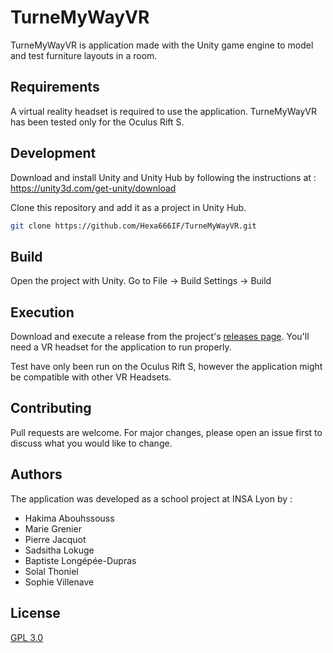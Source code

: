 # TurneMyWayVR

TurneMyWayVR is application made with the Unity game engine to model and test furniture layouts in a room.

## Requirements

A virtual reality headset is required to use the application. TurneMyWayVR has been tested only for the Oculus Rift S.

## Development

Download and install Unity and Unity Hub by following the instructions at : https://unity3d.com/get-unity/download

Clone this repository and add it as a project in Unity Hub.

```bash
git clone https://github.com/Hexa666IF/TurneMyWayVR.git
```

## Build
Open the project with Unity. Go to File -> Build Settings -> Build

## Execution
Download and execute a release from the project's [releases page](https://github.com/Hexa666IF/TurneMyWayVR/releases).
You'll need a VR headset for the application to run properly.

Test have only been run on the Oculus Rift S, however the application might be compatible with other VR Headsets.

## Contributing
Pull requests are welcome. For major changes, please open an issue first to discuss what you would like to change.


## Authors
The application was developed as a school project at INSA Lyon by :
- Hakima Abouhssouss
- Marie Grenier
- Pierre Jacquot
- Sadsitha Lokuge 
- Baptiste Longépée-Dupras
- Solal Thoniel 
- Sophie Villenave


## License
[GPL 3.0](https://choosealicense.com/licenses/gpl-3.0/)
